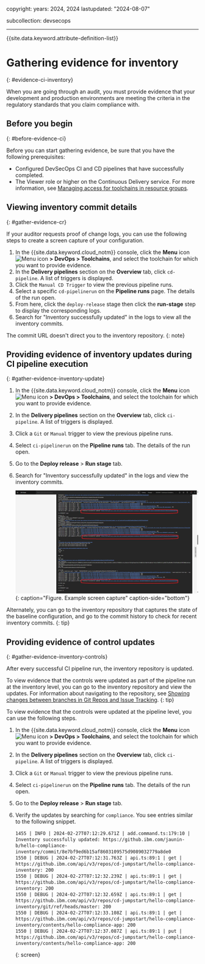 
copyright:
  years:  2024, 2024
lastupdated: "2024-08-07"

subcollection: devsecops

---

{{site.data.keyword.attribute-definition-list}}

# Gathering evidence for inventory
{: #evidence-ci-inventory}

When you are going through an audit, you must provide evidence that your development and production environments are meeting the criteria in the regulatory standards that you claim compliance with.

## Before you begin
{: #before-evidence-ci}

Before you can start gathering evidence, be sure that you have the following prerequisites:

* Configured DevSecOps CI and CD pipelines that have successfully completed.
* The Viewer role or higher on the Continuous Delivery service. For more information, see [Managing access for toolchains in resource groups](/docs/ContinuousDelivery?topic=ContinuousDelivery-toolchains-iam-security).

## Viewing inventory commit details
{: #gather-evidence-cr}

If your auditor requests proof of change logs, you can use the following steps to create a screen capture of your configuration.

1. In the {{site.data.keyword.cloud_notm}} console, click the **Menu** icon ![Menu icon](../../icons/icon_hamburger.svg) **> DevOps > Toolchains**, and select the toolchain for which you want to provide evidence.
2. In the **Delivery pipelines** section on the **Overview** tab, click `cd-pipeline`. A list of triggers is displayed.
3. Click the `Manual CD Trigger` to view the previous pipeline runs.
4. Select a specific `cd-pipelinerun` on the **Pipeline runs** page. The details of the run open.
5. From here, click the `deploy-release` stage then click the **run-stage** step to display the corresponding logs.
6. Search for "Inventory successfully updated" in the logs to view all the inventory commits.

The commit URL doesn't direct you to the inventory repository.
{: note}

## Providing evidence of inventory updates during CI pipeline execution
{: #gather-evidence-inventory-update}

1. In the {{site.data.keyword.cloud_notm}} console, click the **Menu** icon ![Menu icon](../../icons/icon_hamburger.svg) **> DevOps > Toolchains**, and select the toolchain for which you want to provide evidence.
2. In the **Delivery pipelines** section on the **Overview** tab, click `ci-pipeline`. A list of triggers is displayed.
3. Click a `Git` or `Manual` trigger to view the previous pipeline runs.
4. Select `ci-pipelinerun` on the **Pipeline runs** tab. The details of the run open.
5. Go to the **Deploy release** > **Run stage** tab.
6. Search for "Inventory successfully updated" in the logs and view the inventory commits.

   ![The image shows an example of the screen capture that a user might provide to an auditor when you gather evidence for an audit.](../images/ci-inventory-update.png){: caption="Figure. Example screen capture" caption-side="bottom"}

Alternately, you can go to the inventory repository that captures the state of the baseline configuration, and go to the commit history to check for recent inventory commits.
{: tip}

## Providing evidence of control updates
{: #gather-evidence-inventory-controls}

After every successful CI pipeline run, the inventory repository is updated.

To view evidence that the controls were updated as part of the pipeline run at the inventory level, you can go to the inventory repository and view the updates. For information about navigating to the repository, see [Showing changes between branches in Git Repos and Issue Tracking](/docs/devsecops?topic=devsecops-gather-evidence-pr-change-gl). 
{: tip}

To view evidence that the controls were updated at the pipeline level, you can use the following steps.

1. In the {{site.data.keyword.cloud_notm}} console, click the **Menu** icon ![Menu icon](../../icons/icon_hamburger.svg) **> DevOps > Toolchains**, and select the toolchain for which you want to provide evidence.
2. In the **Delivery pipelines** section on the **Overview** tab, click `ci-pipeline`.  A list of triggers is displayed.
3. Click a `Git` or `Manual` trigger to view the previous pipeline runs.
4. Select `ci-pipelinerun` on the **Pipeline runs** tab. The details of the run open.
5. Go to the **Deploy release** > **Run stage** tab.
6. Verify the updates by searching for `compliance`. You see entries similar to the following snippet.

   ```text
   1455 | INFO | 2024-02-27T07:12:29.671Z | add.command.ts:179:10 | Inventory successfully updated: https://github.ibm.com/jaunin-b/hello-compliance-inventory/commit/8e7bf9ed6b15af8603109575d9089032779a8de0
   1550 | DEBUG | 2024-02-27T07:12:31.763Z | api.ts:89:1 | get | https://github.ibm.com/api/v3/repos/cd-jumpstart/hello-compliance-inventory: 200
   1550 | DEBUG | 2024-02-27T07:12:32.239Z | api.ts:89:1 | get | https://github.ibm.com/api/v3/repos/cd-jumpstart/hello-compliance-inventory: 200
   1550 | DEBUG | 2024-02-27T07:12:32.659Z | api.ts:89:1 | get | https://github.ibm.com/api/v3/repos/cd-jumpstart/hello-compliance-inventory/git/ref/heads/master: 200
   1550 | DEBUG | 2024-02-27T07:12:33.108Z | api.ts:89:1 | get | https://github.ibm.com/api/v3/repos/cd-jumpstart/hello-compliance-inventory/contents/hello-compliance-app: 200
   1550 | DEBUG | 2024-02-27T07:12:37.087Z | api.ts:89:1 | put | https://github.ibm.com/api/v3/repos/cd-jumpstart/hello-compliance-inventory/contents/hello-compliance-app: 200
   ```
   {: screen}
